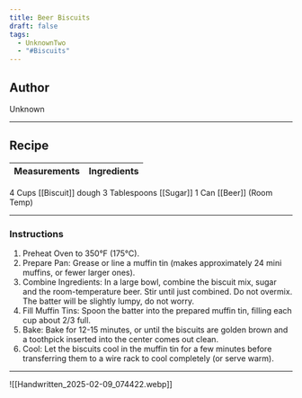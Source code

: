 ```yaml
---
title: Beer Biscuits
draft: false
tags:
  - UnknownTwo
  - "#Biscuits"
---
```

## Author
Unknown
___
## Recipe

| Measurements | Ingredients               |
| :----------- | ------------------------- |
4 Cups	[[Biscuit]] dough
3 Tablespoons	[[Sugar]]
1 Can	[[Beer]] (Room Temp)
___
### Instructions
1. Preheat Oven to 350°F (175°C).
2. Prepare Pan: Grease or line a muffin tin (makes approximately 24 mini muffins, or fewer larger ones).
3. Combine Ingredients: In a large bowl, combine the biscuit mix, sugar and the room-temperature beer. Stir until just combined. Do not overmix. The batter will be slightly lumpy, do not worry.
4. Fill Muffin Tins: Spoon the batter into the prepared muffin tin, filling each cup about 2/3 full.
5. Bake: Bake for 12-15 minutes, or until the biscuits are golden brown and a toothpick inserted into the center comes out clean. 
6. Cool: Let the biscuits cool in the muffin tin for a few minutes before transferring them to a wire rack to cool completely (or serve warm).
___
![[Handwritten_2025-02-09_074422.webp]]